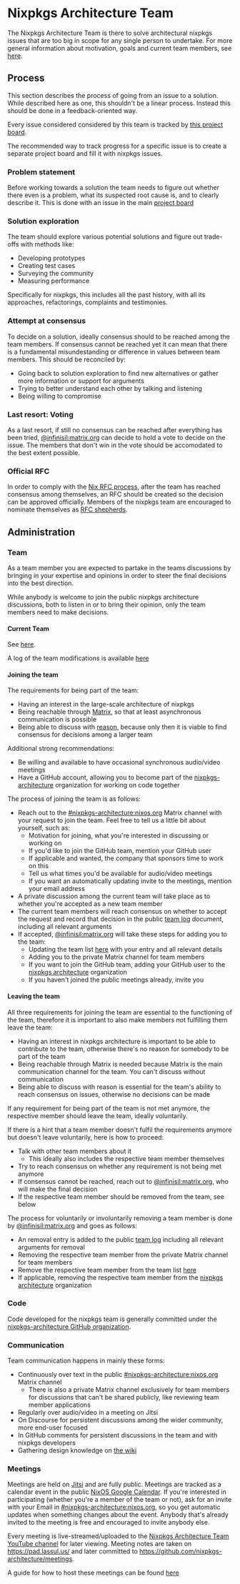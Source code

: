 # Nixpkgs Architecture Team

The Nixpkgs Architecture Team is there to solve architectural nixpkgs issues that are too big in scope for any single person to undertake. For more general information about motivation, goals and current team members, see [here](https://nixos.org/community/teams/nixpkgs-architecture.html).

## Process

This section describes the process of going from an issue to a solution. While described here as one, this shouldn't be a linear process. Instead this should be done in a feedback-oriented way.

Every issue considered considered by this team is tracked by [this project board](https://github.com/orgs/nixpkgs-architecture/projects/2).

The recommended way to track progress for a specific issue is to create a separate project board and fill it with nixpkgs issues.

### Problem statement

Before working towards a solution the team needs to figure out whether there even is a problem, what its suspected root cause is, and to clearly describe it. This is done with an issue in the main [project board](https://github.com/orgs/nixpkgs-architecture/projects/2)

### Solution exploration

The team should explore various potential solutions and figure out trade-offs with methods like:
- Developing prototypes
- Creating test cases
- Surveying the community
- Measuring performance

Specifically for nixpkgs, this includes all the past history, with all its approaches, refactorings, complaints and testimonies.

### Attempt at consensus

To decide on a solution, ideally consensus should to be reached among the team members. If consensus cannot be reached yet it can mean that there is a fundamental misundestanding or difference in values between team members. This should be reconciled by:
- Going back to solution exploration to find new alternatives or gather more information or support for arguments
- Trying to better understand each other by talking and listening
- Being willing to compromise

### Last resort: Voting

As a last resort, if still no consensus can be reached after everything has been tried, [@infinisil:matrix.org](https://matrix.to/#/@infinisil:matrix.org) can decide to hold a vote to decide on the issue. The members that don't win in the vote should be accomodated to the best extent possible.

### Official RFC

In order to comply with the [Nix RFC process](https://github.com/NixOS/rfcs), after the team has reached consensus among themselves, an RFC should be created so the decision can be approved officially. Members of the nixpkgs team are encouraged to nominate themselves as [RFC shepherds](https://github.com/NixOS/rfcs#shepherd-team).

## Administration

### Team

As a team member you are expected to partake in the teams discussions by bringing in your expertise and opinions in order to steer the final decisions into the best direction.

While anybody is welcome to join the public nixpkgs architecture discussions, both to listen in or to bring their opinion, only the team members need to make decisions.

#### Current Team

See [here](https://nixos.org/community/teams/nixpkgs-architecture.html).

A log of the team modifications is available [here](https://github.com/nixpkgs-architecture/team-log)

#### Joining the team

The requirements for being part of the team:
- Having an interest in the large-scale architecture of nixpkgs
- Being reachable through [Matrix](https://matrix.org/), so that at least asynchronous communication is possible
- Being able to discuss with [reason](https://en.wikipedia.org/wiki/Reason), because only then it is viable to find consensus for decisions among a larger team

Additional strong recommendations:
- Be willing and available to have occasional synchronous audio/video meetings
- Have a GitHub account, allowing you to become part of the [nixpkgs-architecture](https://github.com/nixpkgs-architecture) organization for working on code together

The process of joining the team is as follows:
- Reach out to the [#nixpkgs-architecture:nixos.org](https://matrix.to/#/#nixpkgs-architecture:nixos.org) Matrix channel with your request to join the team. Feel free to tell us a little bit about yourself, such as:
  - Motivation for joining, what you're interested in discussing or working on
  - If you'd like to join the GitHub team, mention your GitHub user
  - If applicable and wanted, the company that sponsors time to work on this
  - Tell us what times you'd be available for audio/video meetings
  - If you want an automatically updating invite to the meetings, mention your email address
- A private discussion among the current team will take place as to whether you're accepted as a new team member
- The current team members will reach consensus on whether to accept the request and record that decision in the public [team log](https://github.com/nixpkgs-architecture/team-log) document, including all relevant arguments
- If accepted, [@infinisil:matrix.org](https://matrix.to/#/@infinisil:matrix.org) will take these steps for adding you to the team:
  - Updating the team list [here](https://github.com/NixOS/nixos-homepage/blob/master/community/teams/nixpkgs-architecture.tt) with your entry and all relevant details
  - Adding you to the private Matrix channel for team members
  - If you want to join the GitHub team, adding your GitHub user to the [nixpkgs architecture](https://github.com/nixpkgs-architecture) organization
  - If you haven't joined the public meetings already, invite you

#### Leaving the team

All three requirements for joining the team are essential to the functioning of the team, therefore it is important to also make members not fulfilling them leave the team:
- Having an interest in nixpkgs architecture is important to be able to contribute to the team, otherwise there's no reason for somebody to be part of the team
- Being reachable through Matrix is needed because Matrix is the main communication channel for the team. You can't discuss without communication
- Being able to discuss with reason is essential for the team's ability to reach consensus on issues, otherwise no decisions can be made

If any requirement for being part of the team is not met anymore, the respective member should leave the team, ideally voluntarily.

If there is a hint that a team member doesn't fulfil the requirements anymore but doesn't leave voluntarily, here is how to proceed:
- Talk with other team members about it
  - This ideally also includes the respective team member themselves
- Try to reach consensus on whether any requirement is not being met anymore
- If consensus cannot be reached, reach out to [@infinisil:matrix.org](https://matrix.to/#/@infinisil:matrix.org), who will make the final decision
- If the respective team member should be removed from the team, see below

The process for voluntarily or involuntarily removing a team member is done by [@infinisil:matrix.org](https://matrix.to/#/@infinisil:matrix.org) and goes as follows:
- An removal entry is added to the public [team log](https://github.com/nixpkgs-architecture/team-log) including all relevant arguments for removal
- Removing the respective team member from the private Matrix channel for team members
- Remove the respective team member from the team list [here](https://github.com/NixOS/nixos-homepage/blob/master/community/teams/nixpkgs-architecture.tt)
- If applicable, removing the respective team member from the [nixpkgs architecture](https://github.com/nixpkgs-architecture) organization

### Code

Code developed for the nixpkgs team is generally committed under the [nixpkgs-architecture GitHub organization](https://github.com/nixpkgs-architecture).

### Communication

Team communication happens in mainly these forms:
- Continuously over text in the public [#nixpkgs-architecture:nixos.org](https://matrix.to/#/#nixpkgs-architecture:nixos.org) Matrix channel
  - There is also a private Matrix channel exclusively for team members for discussions that can't be shared publicly, like reviewing team member applications
- Regularly over audio/video in a meeting on Jitsi
- On Discourse for persistent discussions among the wider community, more end-user focused
- In GitHub comments for persistent discussions in the team and with nixpkgs developers
- Gathering design knowledge on [the wiki](https://github.com/nixpkgs-architecture/issues/wiki)

### Meetings

Meetings are held on [Jitsi](https://meet.jit.si/nixpkgs-architecture) and are fully public. Meetings are tracked as a calendar event in the public [NixOS Google Calendar](https://calendar.google.com/calendar/embed?src=b9o52fobqjak8oq8lfkhg3t0qg%40group.calendar.google.com&ctz=Europe%2FZurich). If you're interested in participating (whether you're a member of the team or not), ask for an invite with your Email in [#nixpkgs-architecture:nixos.org](https://matrix.to/#/#nixpkgs-architecture:nixos.org), so you get automatic updates when something changes about the event. Anybody that's already invited to the meeting is free and encouraged to invite anybody else.

Every meeting is live-streamed/uploaded to the [Nixpkgs Architecture Team YouTube channel](https://www.youtube.com/@nixpkgs-architecture) for later viewing. Meeting notes are taken on https://pad.lassul.us/ and later committed to https://github.com/nixpkgs-architecture/meetings.

A guide for how to host these meetings can be found [here](./hosting.md)
